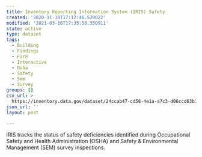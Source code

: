 ```yaml
---
title: Inventory Reporting Information System (IRIS) Safety
created: '2020-11-10T17:12:46.529022'
modified: '2021-03-16T17:35:50.350911'
state: active
type: dataset
tags:
  - Building
  - Findings
  - Fire
  - Interactive
  - Osha
  - Safety
  - Sem
  - Survey
groups: []
csv_url: >-
  https://inventory.data.gov/dataset/24ccab47-cd58-4e1a-a7c3-d06ccd63b338/resource/0f648994-4341-40ed-9d19-e5746764c4a2/download/inventoryreportinginfosystemssafety.csv
json_url: ''
layout: post

---
```

IRIS tracks the status of safety deficiencies identified during Occupational Safety and Health Administration (OSHA) and Safety & Environmental Management (SEM) survey inspections.
